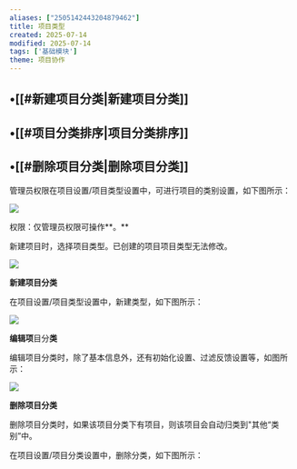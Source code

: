 ```yaml
---
aliases: ["2505142443204879462"]
title: 项目类型
created: 2025-07-14
modified: 2025-07-14
tags: ['基础模块']
theme: 项目协作
---
```


## •[[#新建项目分类|新建项目分类]]

## •[[#项目分类排序|项目分类排序]]

## •[[#删除项目分类|删除项目分类]]

管理员权限在项目设置/项目类型设置中，可进行项目的类别设置，如下图所示：

![](https://myhelpdoc.oss-cn-heyuan.aliyuncs.com/mdimages/706a80bacd2b2b3333baa523c81c1025.jpg)

权限：仅管理员权限可操作**。**

新建项目时，选择项目类型。已创建的项目项目类型无法修改。

![](https://myhelpdoc.oss-cn-heyuan.aliyuncs.com/mdimages/6bb1db129376e4c36e07116ead1bbd44.jpg)

**新建项目分类**

在项目设置/项目类型设置中，新建类型，如下图所示：

![](https://myhelpdoc.oss-cn-heyuan.aliyuncs.com/mdimages/5c0b07a7bd38c7ec3f3690fad69e49d4.jpg)

**编辑项**目分**类**

编辑项目分类时，除了基本信息外，还有初始化设置、过滤反馈设置等，如图所示：

![](https://myhelpdoc.oss-cn-heyuan.aliyuncs.com/mdimages/25705dfe27f8e8b43411c161fac6704b.jpg)

**删除项目分类**

删除项目分类时，如果该项目分类下有项目，则该项目会自动归类到"其他“类别”中。

在项目设置/项目分类设置中，删除分类，如下图所示：

